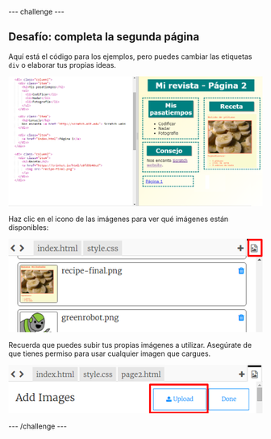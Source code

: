 --- challenge ---

## Desafío: completa la segunda página

Aquí está el código para los ejemplos, pero puedes cambiar las etiquetas `div` o elaborar tus propias ideas.

![Captura de pantalla](images/magazine-page2-challenge.png)

Haz clic en el icono de las imágenes para ver qué imágenes están disponibles:

![Captura de pantalla](images/magazine-images.png)

Recuerda que puedes subir tus propias imágenes a utilizar. Asegúrate de que tienes permiso para usar cualquier imagen que cargues.

![Captura de pantalla](images/magazine-upload-images.png)

--- /challenge ---